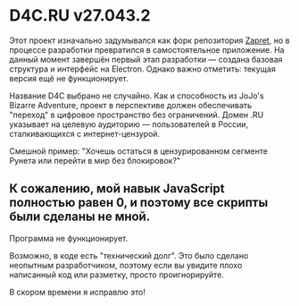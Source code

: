 # D4C.RU v27.043.2

Этот проект изначально задумывался как форк репозитория [Zapret](https://github.com/bol-van/zapret), но в процессе разработки превратился в самостоятельное приложение. На данный момент завершён первый этап разработки — создана базовая структура и интерфейс на Electron. Однако важно отметить: текущая версия ещё не функционирует.

Название D4C выбрано не случайно. Как и способность из JoJo's Bizarre Adventure, проект в перспективе должен обеспечивать "переход" в цифровое пространство без ограничений. Домен .RU указывает на целевую аудиторию — пользователей в России, сталкивающихся с интернет-цензурой.

Смешной пример:
"Хочешь остаться в цензурированном сегменте Рунета или перейти в мир без блокировок?"

## К сожалению, мой навык JavaScript полностью равен 0, и поэтому все скрипты были сделаны не мной.
Программа не функционирует.

Возможно, в коде есть "технический долг". Это было сделано неопытным разработчиком, поэтому если вы увидите плохо написанный код или разметку, просто проигнорируйте.

В скором времени я исправлю это!

